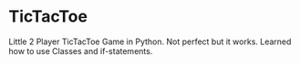 # TicTacToe
Little 2 Player TicTacToe Game in Python. Not perfect but it works. Learned how to use Classes and if-statements.
